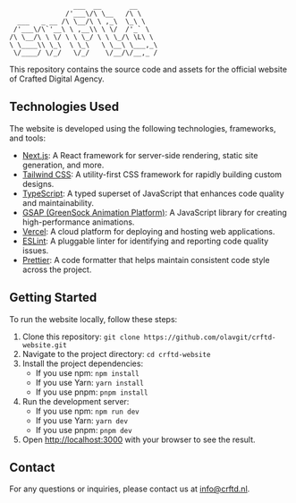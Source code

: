 ```
                ___  __       __     
              /'___\/\ \__   /\ \    
  ___   _ __ /\ \__/\ \ ,_\  \_\ \   
 /'___\/\`'__\ \ ,__\\ \ \/  /'_` \  
/\ \__/\ \ \/ \ \ \_/ \ \ \_/\ \L\ \ 
\ \____\\ \_\  \ \_\   \ \__\ \___,_\
 \/____/ \/_/   \/_/    \/__/\/__,_ /
```

This repository contains the source code and assets for the official website of Crafted Digital Agency.

## Technologies Used

The website is developed using the following technologies, frameworks, and tools:

- [Next.js](https://nextjs.org/): A React framework for server-side rendering, static site generation, and more.
- [Tailwind CSS](https://tailwindcss.com/): A utility-first CSS framework for rapidly building custom designs.
- [TypeScript](https://www.typescriptlang.org/): A typed superset of JavaScript that enhances code quality and maintainability.
- [GSAP (GreenSock Animation Platform)](https://greensock.com/gsap/): A JavaScript library for creating high-performance animations.
- [Vercel](https://vercel.com/): A cloud platform for deploying and hosting web applications.
- [ESLint](https://eslint.org/): A pluggable linter for identifying and reporting code quality issues.
- [Prettier](https://prettier.io/): A code formatter that helps maintain consistent code style across the project.

## Getting Started

To run the website locally, follow these steps:

1. Clone this repository: `git clone https://github.com/olavgit/crftd-website.git`
2. Navigate to the project directory: `cd crftd-website`
3. Install the project dependencies:
    - If you use npm: `npm install`
    - If you use Yarn: `yarn install`
    - If you use pnpm: `pnpm install`
4. Run the development server:
    - If you use npm: `npm run dev`
    - If you use Yarn: `yarn dev`
    - If you use pnpm: `pnpm dev`
5. Open [http://localhost:3000](http://localhost:3000) with your browser to see the result.

## Contact

For any questions or inquiries, please contact us at [info@crftd.nl](mailto:info@crftd.nl).
